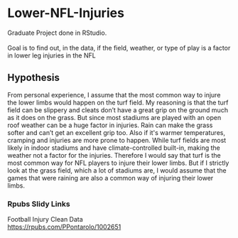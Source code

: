 # Lower-NFL-Injuries
Graduate Project done in RStudio. </br>
</br>
Goal is to find out, in the data, if the field, weather, or type of play is a factor in lower leg injuries in the NFL
<h2> Hypothesis  </h2> 
From personal experience, I assume that the most common way to injure the lower limbs would happen on the turf field. My reasoning is that the turf field can be slippery and cleats don’t have a great grip on the ground much as it does on the grass. But since most stadiums are played with an open roof weather can be a huge factor in injuries. Rain can make the grass softer and can’t get an excellent grip too. Also if it's warmer temperatures, cramping and injuries are more prone to happen. While turf fields are most likely in indoor stadiums and have climate-controlled built-in, making the weather not a factor for the injuries. Therefore I would say that turf is the most common way for NFL players to injure their lower limbs. But if I strictly look at the grass field, which a lot of stadiums are, I would assume that the games that were raining are also a common way of injuring their lower limbs.

<h3> Rpubs Slidy Links </h3>

Football Injury Clean Data </br>
https://rpubs.com/PPontarolo/1002651
